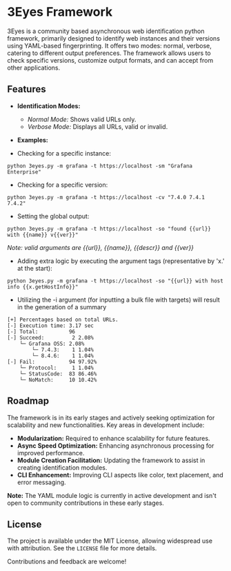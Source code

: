 # 3Eyes Framework

3Eyes is a community based asynchronous web identification python framework, primarily designed to identify web instances and their versions using YAML-based fingerprinting. It offers two modes: normal, verbose, catering to different output preferences. The framework allows users to check specific versions, customize output formats, and can accept from other applications.

## Features

- **Identification Modes:**
  - *Normal Mode:* Shows valid URLs only.
  - *Verbose Mode:* Displays all URLs, valid or invalid.

- **Examples:**

- Checking for a specific instance: 
```
python 3eyes.py -m grafana -t https://localhost -sm "Grafana Enterprise" 
```

- Checking for a specific version: 
```
python 3eyes.py -m grafana -t https://localhost -cv "7.4.0 7.4.1 7.4.2" 
```

- Setting the global output: 
```
python 3eyes.py -m grafana -t https://localhost -so "found {{url}} with {{name}} v{{ver}}"
```
*Note: valid arguments are {{url}}, {{name}}, {{descr}} and {{ver}}*

- Adding extra logic by executing the argument tags (representative by 'x.' at the start): 
```
python 3eyes.py -m grafana -t https://localhost -so "{{url}} with host info {{x.getHostInfo}}"
```
- Utilizing the -i argument (for inputting a bulk file with targets) will result in the generation of a summary
```
[+] Percentages based on total URLs.
[-] Execution time: 3.17 sec
[-] Total:          96
[-] Succeed:         2 2.08%
    └─ Grafana OSS: 2.08%
        └─ 7.4.3:    1 1.04%
        └─ 8.4.6:    1 1.04%
[-] Fail:           94 97.92%
    └─ Protocol:     1 1.04%
    └─ StatusCode:  83 86.46%
    └─ NoMatch:     10 10.42%
```

## Roadmap

The framework is in its early stages and actively seeking optimization for scalability and new functionalities. Key areas in development include:

- **Modularization:** Required to enhance scalability for future features.
- **Async Speed Optimization:** Enhancing asynchronous processing for improved performance.
- **Module Creation Facilitation:** Updating the framework to assist in creating identification modules.
- **CLI Enhancement:** Improving CLI aspects like color, text placement, and error messaging.

**Note:** The YAML module logic is currently in active development and isn't open to community contributions in these early stages.

## License

The project is available under the MIT License, allowing widespread use with attribution. See the `LICENSE` file for more details.

Contributions and feedback are welcome!